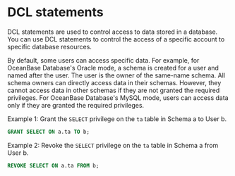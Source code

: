 # DCL statements

DCL statements are used to control access to data stored in a database. You can use DCL statements to control the access of a specific account to specific database resources.

By default, some users can access specific data. For example, for OceanBase Database's Oracle mode, a schema is created for a user and named after the user. The user is the owner of the same-name schema. All schema owners can directly access data in their schemas. However, they cannot access data in other schemas if they are not granted the required privileges. For OceanBase Database's MySQL mode, users can access data only if they are granted the required privileges.

Example 1: Grant the `SELECT` privilege on the `ta` table in Schema a to User b.

```sql
GRANT SELECT ON a.ta TO b;
```

Example 2: Revoke the `SELECT` privilege on the `ta` table in Schema a from User b.

```sql
REVOKE SELECT ON a.ta FROM b;
```



​

